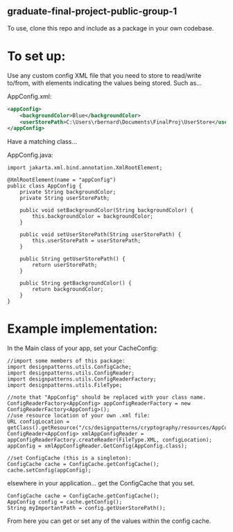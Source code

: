 ## graduate-final-project-public-group-1

To use, clone this repo and include as a package in your own codebase.

# To set up:

Use any custom config XML file that you need to store to read/write to/from, with elements indicating the values being stored. Such as...

AppConfig.xml:
```xml
<appConfig>
	<backgroundColor>Blue</backgroundColor>
	<userStorePath>C:\Users\rbernard\Documents\FinalProj\UserStore</userStorePath>
</appConfig>
```

Have a matching class...

AppConfig.java:

```
import jakarta.xml.bind.annotation.XmlRootElement;

@XmlRootElement(name = "appConfig")
public class AppConfig {
	private String backgroundColor;
	private String userStorePath; 
	
	public void setBackgroundColor(String backgroundColor) {
		this.backgroundColor = backgroundColor;
	}

	public void setUserStorePath(String userStorePath) {
		this.userStorePath = userStorePath;
	}
	
	public String getUserStorePath() {
		return userStorePath;
	}

	public String getBackgroundColor() {
		return backgroundColor;
	}
}
```
# Example implementation:

In the Main class of your app, set your CacheConfig:
```
//import some members of this package:
import designpatterns.utils.ConfigCache;
import designpatterns.utils.ConfigReader;
import designpatterns.utils.ConfigReaderFactory;
import designpatterns.utils.FileType;

//note that "AppConfig" should be replaced with your class name.
ConfigReaderFactory<AppConfig> appConfigReaderFactory = new ConfigReaderFactory<AppConfig>();
//use resource location of your own .xml file:
URL configLocation = getClass().getResource("/cs/designpatterns/cryptography/resources/AppConfig.xml");
ConfigReader<AppConfig> xmlAppConfigReader = appConfigReaderFactory.createReader(FileType.XML, configLocation);
appConfig = xmlAppConfigReader.GetConfig(AppConfig.class);

//set ConfigCache (this is a singleton):
ConfigCache cache = ConfigCache.getConfigCache();
cache.setConfig(appConfig);
```

elsewhere in your application... get the ConfigCache that you set.
```
ConfigCache cache = ConfigCache.getConfigCache();
AppConfig config = cache.getConfig();
String myImportantPath = config.getUserStorePath();
```

From here you can get or set any of the values within the config cache.
